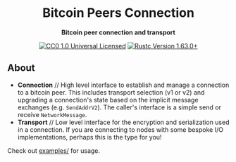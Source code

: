 <div align="center">
  <h1>Bitcoin Peers Connection</h1>
  <p>
    <strong>Bitcoin peer connection and transport</strong>
  </p>

  <p>
    <a href="https://github.com/nyonson/bitcoin-peers/blob/master/LICENSE"><img alt="CC0 1.0 Universal Licensed" src="https://img.shields.io/badge/license-CC0--1.0-blue.svg"/></a>
    <a href="https://blog.rust-lang.org/2023/12/28/Rust-1.75.0/"><img alt="Rustc Version 1.63.0+" src="https://img.shields.io/badge/rustc-1.75.0%2B-lightgrey.svg"/></a>
  </p>
</div>

## About

* **Connection** // High level interface to establish and manage a connection to a bitcoin peer. This includes transport selection (v1 or v2) and upgrading a connection's state based on the implicit message exchanges (e.g. `SendAddrV2`). The caller's interface is a simple send or receive `NetworkMessage`.
* **Transport** // Low level interface for the encryption and serialization used in a connection. If you are connecting to nodes with some bespoke I/O implementations, perhaps this is the type for you!

Check out [examples/](examples) for usage.
